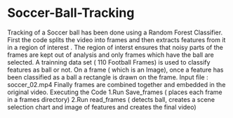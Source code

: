 # Soccer-Ball-Tracking
Tracking of a Soccer ball has been done using a Random Forest Classifier. First the code splits the video into frames and then extracts features from it in a region of interest
. The region of interst ensures that noisy parts of the frames are kept out of analysis and only frames which have the ball are selected.
A trainning data set ( 110 Football Frames)
is used to classify features as ball or not.
On a frame ( which is an Image), once a feature has been classified as a ball a rectangle is drawn on the frame. 
Input file : soccer_02.mp4
Finally frames are combined together and embedded in the original video.
Executing the Code
1.Run Save_frames ( places each frame in a frames directory)
2.Run read_frames  ( detects ball, creates a scene selection chart and image of features and creates the final video)

